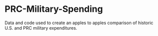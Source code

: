 # PRC-Military-Spending
Data and code used to create an apples to apples comparison of historic U.S. and PRC military expenditures.
